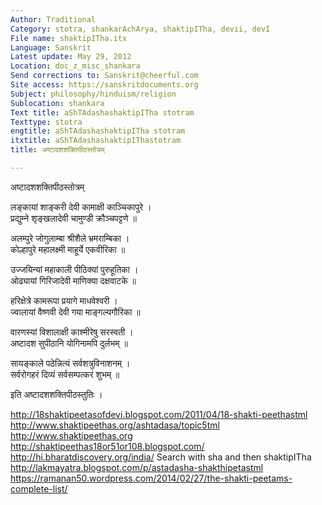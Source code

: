 ```yaml
---
Author: Traditional
Category: stotra, shankarAchArya, shaktipITha, devii, devI
File name: shaktipITha.itx
Language: Sanskrit
Latest update: May 29, 2012
Location: doc_z_misc_shankara
Send corrections to: Sanskrit@cheerful.com
Site access: https://sanskritdocuments.org
Subject: philosophy/hinduism/religion
Sublocation: shankara
Text title: aShTAdashashaktipITha stotram
Texttype: stotra
engtitle: aShTAdashashaktipITha stotram
itxtitle: aShTAdashashaktipIThastotram
title: अष्टादशशक्तिपीठस्तोत्रम्

---
```

  
 अष्टादशशक्तिपीठस्तोत्रम्   
  
लङ्कायां शाङ्करी देवी कामाक्षी काञ्चिकापुरे ।  
प्रद्युम्ने शृङ्खलादेवी चामुण्डी क्रौञ्चपट्टणे ॥  
  
अलम्पुरे जोगुलाम्बा श्रीशैले भ्रमराम्बिका ।  
कोल्हापुरे महालक्ष्मी माहूर्ये एकवीरिका ॥  
  
उज्जयिन्यां महाकाली पीठिक्यां पुरुहूतिका ।  
ओढ्यायां गिरिजादेवी माणिक्या दक्षवाटके ॥  
  
हरिक्षेत्रे कामरूपा प्रयागे माधवेश्वरी ।  
ज्वालायां वैष्णवी देवी गया माङ्गल्यगौरिका ॥  
  
वारणस्यां विशालाक्षी काश्मीरेषु सरस्वती ।  
अष्टादश सुपीठानि योगिनामपि दुर्लभम् ॥  
  
सायङ्काले पठेन्नित्यं सर्वशत्रुविनाशनम् ।  
सर्वरोगहरं दिव्यं सर्वसम्पत्करं शुभम् ॥  
  
इति अष्टादशशक्तिपीठस्तुतिः ।  
  
  
http://18shaktipeetasofdevi.blogspot.com/2011/04/18-shakti-peethastml  
http://www.shaktipeethas.org/ashtadasa/topic5tml  
http://www.shaktipeethas.org  
http://shaktipeethas18or51or108.blogspot.com/  
http://hi.bharatdiscovery.org/india/ Search with sha and then shaktipITha  
http://lakmayatra.blogspot.com/p/astadasha-shakthipetastml  
https://ramanan50.wordpress.com/2014/02/27/the-shakti-peetams-complete-list/  
  
